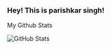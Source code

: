 ### Hey! This is parishkar singh!

My Github Stats

![GitHub Stats](https://github-readme-stats.vercel.app/api?username=parishkar-9790&theme=radical)
